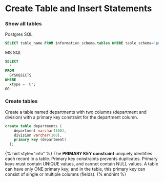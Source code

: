 # Create Table and Insert Statements

### Show all tables

Postgres SQL

```sql
SELECT table_name FROM information_schema.tables WHERE table_schema='public'
```

MS SQL

```sql
SELECT
  *
FROM
  SYSOBJECTS
WHERE
  xtype = 'U';
GO
```





### Create tables

Create a table named departments with two columns (department and division) with a primary key constraint for the department column.

```sql
create table departments (
    department varchar(100),
    division varchar(100),
    primary key (department)
  );
```

{% hint style="info" %}
The **PRIMARY KEY constraint** uniquely identifies each record in a table. Primary key constraints prevents duplicates. Primary keys must contain UNIQUE values, and cannot contain NULL values. A table can have only ONE primary key; and in the table, this primary key can consist of single or multiple columns (fields).&#x20;
{% endhint %}







